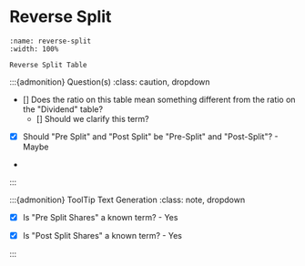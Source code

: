 
# Reverse Split



```{figure} ../../_static/solo_app/Corporate_Actions/Reverse_Split/Reverse_Split.png
:name: reverse-split
:width: 100%

Reverse Split Table
```


:::{admonition} Question(s)
:class: caution, dropdown

-  [] Does the ratio on this table mean something different from the ratio on the "Dividend"  table?
   - [] Should we clarify this term?
- [X] Should "Pre Split" and "Post Split" be "Pre-Split" and "Post-Split"? - Maybe
- 
:::


:::{admonition} ToolTip Text Generation
:class: note, dropdown

- [X] Is "Pre Split Shares" a known term? - Yes
- [X] Is "Post Split Shares" a known term? - Yes


:::



